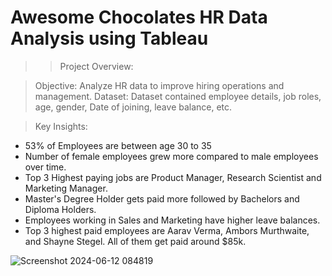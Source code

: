 # Awesome Chocolates HR Data Analysis using Tableau

>> Project Overview:

> Objective: Analyze HR data to improve hiring operations and management.
> Dataset: Dataset contained employee details, job roles, age, gender, Date of joining, leave balance, etc.

> Key Insights:
- 53% of Employees are between age 30 to 35
- Number of female employees grew more compared to male employees over time.
- Top 3 Highest paying jobs are Product Manager, Research Scientist and Marketing Manager.
- Master's Degree Holder gets paid more followed by Bachelors and Diploma Holders.
- Employees working in Sales and Marketing have higher leave balances.
- Top 3 highest paid employees are Aarav Verma, Ambors Murthwaite, and Shayne Stegel. All of them get paid around $85k.

![Screenshot 2024-06-12 084819](https://github.com/pranaysingh-27/hr_analytics/assets/143386107/f47b3b85-23d6-46b4-abed-f62ef50f84c9)
